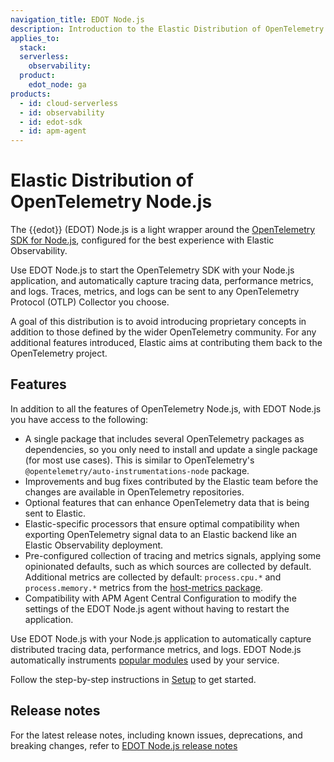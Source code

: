 ```yaml
---
navigation_title: EDOT Node.js
description: Introduction to the Elastic Distribution of OpenTelemetry Node.js (EDOT Node.js).
applies_to:
  stack:
  serverless:
    observability:
  product:
    edot_node: ga
products:
  - id: cloud-serverless
  - id: observability
  - id: edot-sdk
  - id: apm-agent
---
```


# Elastic Distribution of OpenTelemetry Node.js

The {{edot}} (EDOT) Node.js is a light wrapper around the [OpenTelemetry SDK for Node.js](https://opentelemetry.io/docs/languages/js), configured for the best experience with Elastic Observability.

Use EDOT Node.js to start the OpenTelemetry SDK with your Node.js application, and automatically capture tracing data, performance metrics, and logs. Traces, metrics, and logs can be sent to any OpenTelemetry Protocol (OTLP) Collector you choose.

A goal of this distribution is to avoid introducing proprietary concepts in addition to those defined by the wider OpenTelemetry community. For any additional features introduced, Elastic aims at contributing them back to the OpenTelemetry project.

## Features

In addition to all the features of OpenTelemetry Node.js, with EDOT Node.js you have access to the following:

* A single package that includes several OpenTelemetry packages as dependencies, so you only need to install and update a single package (for most use cases). This is similar to OpenTelemetry's `@opentelemetry/auto-instrumentations-node` package.
* Improvements and bug fixes contributed by the Elastic team before the changes are available in OpenTelemetry repositories.
* Optional features that can enhance OpenTelemetry data that is being sent to Elastic.
* Elastic-specific processors that ensure optimal compatibility when exporting OpenTelemetry signal data to an Elastic backend like an Elastic Observability deployment.
* Pre-configured collection of tracing and metrics signals, applying some opinionated defaults, such as which sources are collected by default. Additional metrics are collected by default: `process.cpu.*` and `process.memory.*` metrics from the [host-metrics package](https://github.com/open-telemetry/opentelemetry-js-contrib/tree/main/packages/host-metrics/).
* Compatibility with APM Agent Central Configuration to modify the settings of the EDOT Node.js agent without having to restart the application.

Use EDOT Node.js with your Node.js application to automatically capture distributed tracing data, performance metrics, and logs. EDOT Node.js automatically instruments [popular modules](/reference/supported-technologies.md#instrumentations) used by your service.

Follow the step-by-step instructions in [Setup](/reference/setup/index.md) to get started.

## Release notes

For the latest release notes, including known issues, deprecations, and breaking changes, refer to [EDOT Node.js release notes](/release-notes/index.md)
